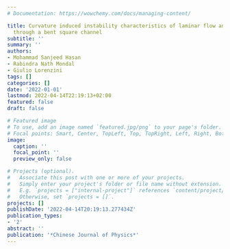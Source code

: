 ```yaml
---
# Documentation: https://wowchemy.com/docs/managing-content/

title: Curvature induced instability characteristics of laminar flow and heat transfer
  through a bent square channel
subtitle: ''
summary: ''
authors:
- Mohammad Sanjeed Hasan
- Rabindra Nath Mondal
- Giulio Lorenzini
tags: []
categories: []
date: '2022-01-01'
lastmod: 2022-04-14T22:19:13+02:00
featured: false
draft: false

# Featured image
# To use, add an image named `featured.jpg/png` to your page's folder.
# Focal points: Smart, Center, TopLeft, Top, TopRight, Left, Right, BottomLeft, Bottom, BottomRight.
image:
  caption: ''
  focal_point: ''
  preview_only: false

# Projects (optional).
#   Associate this post with one or more of your projects.
#   Simply enter your project's folder or file name without extension.
#   E.g. `projects = ["internal-project"]` references `content/project/deep-learning/index.md`.
#   Otherwise, set `projects = []`.
projects: []
publishDate: '2022-04-14T20:19:13.277434Z'
publication_types:
- '2'
abstract: ''
publication: '*Chinese Journal of Physics*'
---
```


